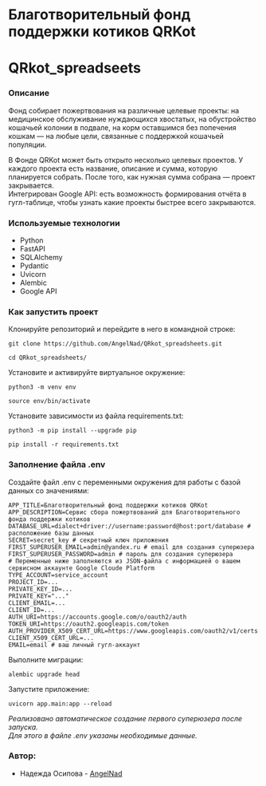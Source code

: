 # Благотворительный фонд поддержки котиков QRKot
# QRkot_spreadseets

### Описание
Фонд собирает пожертвования на различные целевые проекты: на медицинское обслуживание нуждающихся хвостатых, на обустройство кошачьей колонии в подвале, на корм оставшимся без попечения кошкам — на любые цели, связанные с поддержкой кошачьей популяции.<br>

В Фонде QRKot может быть открыто несколько целевых проектов. У каждого проекта есть название, описание и сумма, которую планируется собрать. После того, как нужная сумма собрана — проект закрывается.<br>
Интегрирован Google API: есть возможность формирования отчёта в гугл-таблице, чтобы узнать какие проекты быстрее всего закрываются.

### Используемые технологии
+ Python
+ FastAPI
+ SQLAlchemy
+ Pydantic
+ Uvicorn
+ Alembic
+ Google API

### Как запустить проект

Клонируйте репозиторий и перейдите в него в командной строке:
```
git clone https://github.com/AngelNad/QRkot_spreadsheets.git
```
```
cd QRkot_spreadsheets/
```

Установите и активируйте виртуальное окружение:

```
python3 -m venv env
```
```
source env/bin/activate
```

Установите зависимости из файла requirements.txt:

```
python3 -m pip install --upgrade pip
```
```
pip install -r requirements.txt
```

### Заполнение файла .env
Создайте файл .env с переменными окружения для работы с базой данных со значениями:<br>
```
APP_TITLE=Благотворительный фонд поддержки котиков QRKot
APP_DESCRIPTION=Сервис сбора пожертвований для Благотворительного фонда поддержки котиков
DATABASE_URL=dialect+driver://username:password@host:port/database # расположение базы данных
SECRET=secret_key # секретный ключ приложения
FIRST_SUPERUSER_EMAIL=admin@yandex.ru # email для создания суперюзера
FIRST_SUPERUSER_PASSWORD=admin # пароль для создания суперюзера
# Переменные ниже заполняются из JSON-файла с информацией о вашем сервисном аккаунте Google Cloude Platform
TYPE_ACCOUNT=service_account
PROJECT_ID=...
PRIVATE_KEY_ID=...
PRIVATE_KEY="..."
CLIENT_EMAIL=...
CLIENT_ID=...
AUTH_URI=https://accounts.google.com/o/oauth2/auth
TOKEN_URI=https://oauth2.googleapis.com/token
AUTH_PROVIDER_X509_CERT_URL=https://www.googleapis.com/oauth2/v1/certs
CLIENT_X509_CERT_URL=...
EMAIL=email # ваш личный гугл-аккаунт
```

Выполните миграции:
```
alembic upgrade head
```

Запустите приложение:
```
uvicorn app.main:app --reload
```
_Реализовано автоматическое создание первого суперюзера после запуска._<br>
_Для этого в файле .env указаны необходимые данные._


### Автор:
+ Надежда Осипова - [AngelNad](https://github.com/AngelNad)